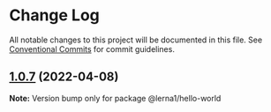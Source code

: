 # Change Log

All notable changes to this project will be documented in this file.
See [Conventional Commits](https://conventionalcommits.org) for commit guidelines.

## [1.0.7](https://github.com/it-fuhao/lerna1/compare/@lerna1/hello-world@1.0.6...@lerna1/hello-world@1.0.7) (2022-04-08)

**Note:** Version bump only for package @lerna1/hello-world
